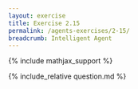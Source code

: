```yaml
---
layout: exercise
title: Exercise 2.15
permalink: /agents-exercises/2-15/
breadcrumb: Intelligent Agent
---
```


{% include mathjax_support %}

<div><i class="arrow-up" data-chapter="agents-exercises" data-exercise="ex_15" data-rating="0"></i></div>
{% include_relative question.md %}
